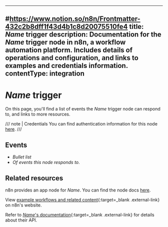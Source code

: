 <!--
# How to use this template

1. Make a new branch. If working on an internal ticket, include it at the start of the name. For example, DOC-123-feature-summary.
2. Create a new file, or find the file you want to edit, in integrations/builtin/trigger-nodes/. If creating a new file, pay attention to the naming conventions: it should match the node name in the codex file. For example, in the Active Campaign trigger node, the codex file (https://github.com/n8n-io/n8n/blob/master/packages/nodes-base/nodes/ActiveCampaign/ActiveCampaignTrigger.node.json) reads: `"node": "n8n-nodes-base.activeCampaignTrigger"`. So the app node file name is n8n-nodes-base.activeCampaignTrigger.
3. Copy the template into the file (don't copy this comment).
4. Placeholder text is in _italic_ or between <>. Make sure to replace it! 
5. Before publishing, delete any comments.

Use the style guide: https://github.com/n8n-io/n8n-docs/wiki
You can find more info on working with the docs project in the README: https://github.com/n8n-io/n8n-docs/blob/main/README.md

-->

<!--
Set the meta title and meta description in the frontmatter
-->

---
#https://www.notion.so/n8n/Frontmatter-432c2b8dff1f43d4b1c8d20075510fe4
title: _Name_ trigger
description: Documentation for the _Name_ trigger node in n8n, a workflow automation platform. Includes details of operations and configuration, and links to examples and credentials information.
contentType: integration
---

<!-- 
The title should be the name of the integration, plus "trigger". For example, "Asana trigger"
Match the brand name exactly. For example, GitHub NOT Github
-->
# _Name_ trigger

<!-- Briefly summarize the node. For example:_

Use the _Name_ trigger node to respond to events in _Name_ and integrate _Name_ with other applications. n8n has built-in support for a wide range of _Name_ events, including . . .
-->

On this page, you'll find a list of events the _Name_ trigger node can respond to, and links to more resources.

///  note  | Credentials
You can find authentication information for this node [here](/integrations/builtin/credentials/_Name_/).
///

## Events

* _Bullet list_
* _Of events this node responds to_.

## Related resources

<!-- provide a link to the app node docs, if there is an app node for this service -->
n8n provides an app node for _Name_. You can find the node docs [here](/integrations/builtin/app-nodes/n8n-nodes-base._Name_/).

<!-- add a link to the node page on n8n's website. For example: https://n8n.io/integrations/356-gmail/ -->
View [example workflows and related content](https://n8n.io/integrations/_Name_/){:target=_blank .external-link} on n8n's website.

<!-- add a link to the service's documentation. This should usually go direct to the API docs -->
Refer to [_Name_'s documentation](){:target=_blank .external-link} for details about their API.

<!-- 
Add any other sections here. 
You should include: quirks, pain points, complex topics that trip people up
You should not include: basic usage examples
-->


